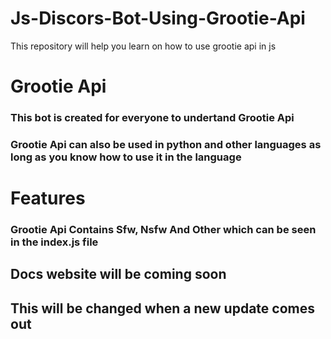 # Js-Discors-Bot-Using-Grootie-Api
This repository will help you learn on how to use grootie api in js

# <h1>Grootie Api</h1>

<h3>This bot is created for everyone to undertand Grootie Api</h3>
<h3>Grootie Api can also be used in python and other languages as long as you know how to use it in the language</h3>

<h1>Features</h1>
 
<h3>Grootie Api Contains Sfw, Nsfw And Other which can be seen in the index.js file

</h3>

<h2>Docs website will be coming soon</h2>
<h2>This will be changed when a new update comes out</h2>



